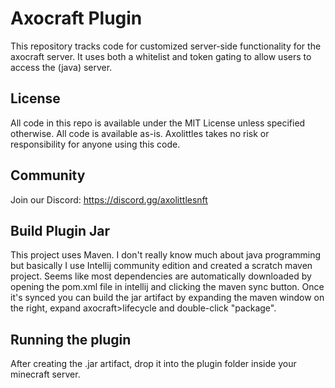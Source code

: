 # Axocraft Plugin
This repository tracks code for customized server-side functionality for the axocraft server. It uses both a whitelist and token gating to allow users to access the (java) server.

## License
All code in this repo is available under the MIT License unless specified otherwise. All code is available as-is. Axolittles takes no risk or responsibility for anyone using this code.

## Community 
Join our Discord: https://discord.gg/axolittlesnft

## Build Plugin Jar
This project uses Maven. I don't really know much about java programming but basically I use 
Intellij community edition and created a scratch maven project. Seems like most dependencies are automatically downloaded 
by opening the pom.xml file in intellij and clicking the maven sync button.
Once it's synced you can build the jar artifact by expanding the maven window on the right, expand axocraft>lifecycle and double-click "package".

## Running the plugin
After creating the .jar artifact, drop it into the plugin folder inside your minecraft server. 